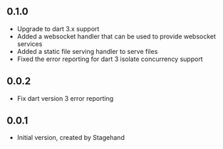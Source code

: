 ## 0.1.0
- Upgrade to dart 3.x support
- Added a websocket handler that can be used to provide websocket services
- Added a static file serving handler to serve files
- Fixed the error reporting for dart 3 isolate concurrency support

## 0.0.2

- Fix dart version 3 error reporting

## 0.0.1

- Initial version, created by Stagehand

